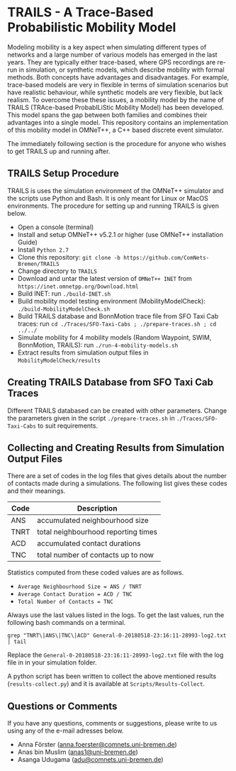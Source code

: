# TRAILS - A Trace-Based Probabilistic Mobility Model

Modeling mobility is a key aspect when simulating different types of networks and a large number of various models has emerged in the last years. They are typically either trace-based, where GPS recordings are re-run in simulation, or synthetic models, which describe mobility with formal methods. Both concepts have advantages and disadvantages. For example, trace-based models are very in flexible in terms of simulation scenarios but have realistic behaviour, while synthetic models are very  flexible, but lack realism. To overcome these these issues, a mobility model by the name of TRAILS (TRAce-based ProbabILiStic Mobility Model) has been developed. This model spans the gap between both families and combines their advantages into a single model. This repository contains an implementation of this mobility model in OMNeT++, a C++ based discrete event simulator.

The immediately following section is the procedure for anyone who wishes to get TRAILS up and running after. 

TRAILS Setup Procedure
----------------------

TRAILS is uses the simulation environment of the OMNeT++ simulator and the scripts use Python and Bash. It is only meant for Linux or MacOS environments. The procedure for setting up and running TRAILS is given below.

- Open a console (terminal) 
- Install and setup OMNeT++ v5.2.1 or higher (use OMNeT++ installation Guide)
- Install `Python 2.7`
- Clone this repository: `git clone -b https://github.com/ComNets-Bremen/TRAILS`
- Change directory to `TRAILS`
- Download and untar the latest version of `OMNeT++ INET` from `https://inet.omnetpp.org/Download.html`
- Build INET: run `./build-INET.sh`
- Build mobility model testing environment (MobilityModelCheck): `./build-MobilityModelCheck.sh`
- Build TRAILS database and BonnMotion trace file from SFO Taxi Cab traces: run `cd ./Traces/SFO-Taxi-Cabs ; ./prepare-traces.sh ; cd ../../`
- Simulate mobility for 4 mobility models (Random Waypoint, SWIM, BonnMotion, TRAILS): run `./run-4-mobility-models.sh`
- Extract results from simulation output files in `MobilityModelCheck/results`



Creating TRAILS Database from SFO Taxi Cab Traces
-------------------------------------------------

Different TRAILS databased can be created with other parameters. Change the parameters given in the script `./prepare-traces.sh` in `./Traces/SFO-Taxi-Cabs` to suit requirements. 


Collecting and Creating Results from Simulation Output Files 
------------------------------------------------------------

There are a set of codes in the log files that gives details about the number of contacts made during a simulations. The following list gives these codes and their meanings.

|  Code    |             Description                |
|  ---     |                 ---                    |
| ANS      | accumulated neighbourhood size         | 
| TNRT     | total neighbourhood reporting times    |
| ACD      | accumulated contact durations          |
| TNC      | total number of contacts up to now     |

Statistics computed from these coded values are as follows.

- `Average Neighbourhood Size = ANS / TNRT`
- `Average Contact Duration = ACD / TNC`
- `Total Number of Contacts = TNC`

Always use the last values listed in the logs. To get the last values, run the following bash commands on a terminal.

``` 
grep "TNRT\|ANS\|TNC\|ACD" General-0-20180518-23:16:11-28993-log2.txt | tail
```

Replace the `General-0-20180518-23:16:11-28993-log2.txt` file with the log file in in your simulation folder.

A python script has been written to collect the above mentioned results (`results-collect.py`) and it is available at `Scripts/Results-Collect`.

Questions or Comments
---------------------

If you have any questions, comments or suggestions, please write to us using any of the e-mail adresses below.

  - Anna Förster (anna.foerster@comnets.uni-bremen.de)
  - Anas bin Muslim (anas1@uni-bremen.de)
  - Asanga Udugama (adu@comnets.uni-bremen.de)
  